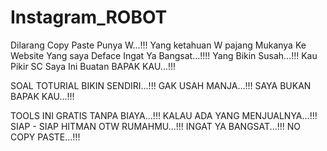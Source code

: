 # Instagram_ROBOT

Dilarang Copy Paste Punya W...!!!
Yang ketahuan W pajang Mukanya Ke Website Yang saya Deface
Ingat Ya Bangsat...!!!!
Yang Bikin Susah...!!!
Kau Pikir SC Saya Ini Buatan BAPAK KAU...!!!


SOAL TOTURIAL BIKIN SENDIRI...!!!
GAK USAH MANJA...!!!
SAYA BUKAN BAPAK KAU...!!!

TOOLS INI GRATIS TANPA BIAYA...!!!
KALAU ADA YANG MENJUALNYA...!!!
SIAP - SIAP HITMAN OTW RUMAHMU...!!!
INGAT YA BANGSAT...!!!
NO COPY PASTE...!!!
